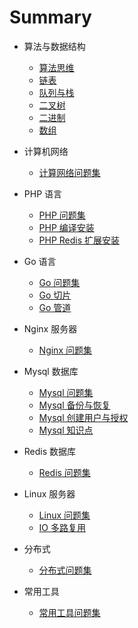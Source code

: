 # Summary

* 算法与数据结构
    * [算法思维](algorithm/index.md)
    * [链表](algorithm/linked-list.md)
    * [队列与栈](algorithm/queue-stack.md)
    * [二叉树](algorithm/binary-tree.md)
    * [二进制](algorithm/binary.md)
    * [数组](algorithm/array.md)

* 计算机网络
    * [计算网络问题集](network/faq.md)
    
* PHP 语言
    * [PHP 问题集](php/faq.md)
    * [PHP 编译安装](php/install.md)
    * [PHP Redis 扩展安装](php/redis-ext.md)

    
* Go 语言
    * [Go 问题集](go/faq.md)
    * [Go 切片](go/slice.md)
    * [Go 管道](go/chan.md)

* Nginx 服务器
    * [Nginx 问题集](nginx/faq.md)

    
* Mysql 数据库
    * [Mysql 问题集](mysql/faq.md)
    * [Mysql 备份与恢复](mysql/backup.md)
    * [Mysql 创建用户与授权](mysql/grant.md)
    * [Mysql 知识点](mysql/summary.md)

    
* Redis 数据库
    * [Redis 问题集](redis/faq.md)

    
* Linux 服务器
    * [Linux 问题集](linux/faq.md)
    * [IO 多路复用](linux/io.md)

* 分布式
    * [分布式问题集](distribution/faq.md)
* 常用工具
    * [常用工具问题集](tools/faq.md)
